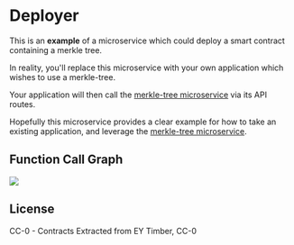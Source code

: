 

# Deployer

This is an **example** of a microservice which could deploy a smart contract containing a merkle tree.

In reality, you'll replace this microservice with your own application which wishes to use a merkle-tree.

Your application will then call the [merkle-tree microservice](/merkle-tree/README.md) via its API routes.

Hopefully this microservice provides a clear example for how to take an existing application, and leverage the [merkle-tree microservice](/merkle-tree/README.md).



## Function Call Graph

![](./github/BaselineDB.png)


## License 

CC-0 - Contracts Extracted from EY Timber, CC-0
